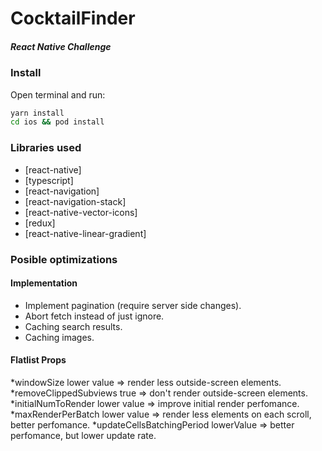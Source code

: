 # CocktailFinder
##### React Native Challenge
### Install
Open terminal and run:
```sh
yarn install
cd ios && pod install
```
### Libraries used
* [react-native]
* [typescript]
* [react-navigation]
* [react-navigation-stack]
* [react-native-vector-icons]
* [redux]
* [react-native-linear-gradient]
### Posible optimizations
#### Implementation
* Implement pagination (require server side changes).
* Abort fetch instead of just ignore.
* Caching search results.
* Caching images.
#### Flatlist Props
*windowSize
lower value => render less outside-screen elements.
*removeClippedSubviews
true => don't render outside-screen elements.
*initialNumToRender
lower value => improve initial render perfomance.
*maxRenderPerBatch
lower value => render less elements on each scroll, better perfomance.
*updateCellsBatchingPeriod
lowerValue => better perfomance, but lower update rate.
